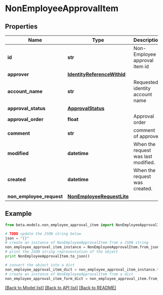 # NonEmployeeApprovalItem


## Properties
Name | Type | Description | Notes
------------ | ------------- | ------------- | -------------
**id** | **str** | Non-Employee approval item id | [optional] 
**approver** | [**IdentityReferenceWithId**](IdentityReferenceWithId.md) |  | [optional] 
**account_name** | **str** | Requested identity account name | [optional] 
**approval_status** | [**ApprovalStatus**](ApprovalStatus.md) |  | [optional] 
**approval_order** | **float** | Approval order | [optional] 
**comment** | **str** | comment of approver | [optional] 
**modified** | **datetime** | When the request was last modified. | [optional] 
**created** | **datetime** | When the request was created. | [optional] 
**non_employee_request** | [**NonEmployeeRequestLite**](NonEmployeeRequestLite.md) |  | [optional] 

## Example

```python
from beta.models.non_employee_approval_item import NonEmployeeApprovalItem

# TODO update the JSON string below
json = "{}"
# create an instance of NonEmployeeApprovalItem from a JSON string
non_employee_approval_item_instance = NonEmployeeApprovalItem.from_json(json)
# print the JSON string representation of the object
print NonEmployeeApprovalItem.to_json()

# convert the object into a dict
non_employee_approval_item_dict = non_employee_approval_item_instance.to_dict()
# create an instance of NonEmployeeApprovalItem from a dict
non_employee_approval_item_form_dict = non_employee_approval_item.from_dict(non_employee_approval_item_dict)
```
[[Back to Model list]](../README.md#documentation-for-models) [[Back to API list]](../README.md#documentation-for-api-endpoints) [[Back to README]](../README.md)


